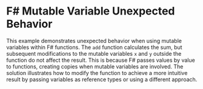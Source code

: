 # F# Mutable Variable Unexpected Behavior

This example demonstrates unexpected behavior when using mutable variables within F# functions.  The `add` function calculates the sum, but subsequent modifications to the mutable variables `x` and `y` outside the function do not affect the result. This is because F# passes values by value to functions, creating copies when mutable variables are involved.  The solution illustrates how to modify the function to achieve a more intuitive result by passing variables as reference types or using a different approach. 